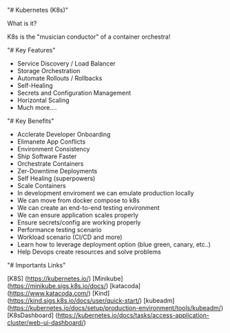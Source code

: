"# Kubernetes (K8s)"

What is it?

K8s is the "musician conductor" of a container orchestra!


"# Key Features" 

*   Service Discovery / Load Balancer
*   Storage Orchestration 
*   Automate Rollouts / Rollbacks
*   Self-Healing 
*   Secrets and Configuration Management
*   Horizontal Scaling
*   Much more....

"# Key Benefits"
*   Acclerate Developer Onboarding
*   Elimanete App Conflicts
*   Environment Consistency
*   Ship Software Faster
*   Orchestrate Containers
*   Zer-Downtime Deployments
*   Self Healing (superpowers)
*   Scale Containers
*   In development enviroment we can emulate production locally
*   We can move from docker compose to k8s 
*   We can create an end-to-end testing environment
*   We can ensure application scales properly
*   Ensure secrets/config are working properly
*   Performance testing scenario
*   Workload scenario (CI/CD and more)
*   Learn how to leverage deployment option (blue green, canary, etc..)
*   Help Devops create resources and solve problems

"# Importants Links" 

[K8S] (https://kubernetes.io/)
[Minikube] (https://minikube.sigs.k8s.io/docs/)
[katacoda] (https://www.katacoda.com/)
[Kind] (https://kind.sigs.k8s.io/docs/user/quick-start/)
[kubeadm] (https://kubernetes.io/docs/setup/production-environment/tools/kubeadm/)
[K8sDashboard] (https://kubernetes.io/docs/tasks/access-application-cluster/web-ui-dashboard/)
    
